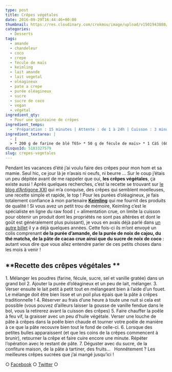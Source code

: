 ```yaml
---
type: post
title: Crêpes végétales
date: 2016-09-29T16:44:46+00:00
thumbnail: https://res.cloudinary.com/crokmou/image/upload/v1501943880/crepe-vegan-vg-crokmou-blog-culinaire-01-1.jpg
categories: 
  - Desserts
tags: 
  - amande
  - chandeleur
  - coco
  - crepe
  - fécule de maïs
  - keimling
  - lait amande
  - lait vegetal
  - oléagineux
  - pate a crepe
  - purée oléagineux
  - sucre
  - sucre de coco
  - vegan
  - végétal
ingredient_qty: 
  - Pour une quinzaine de crêpes
ingredient_temps: 
  - 'Préparation : 15 minutes | Attente : de 1 à 24h | Cuisson : 3 minutes'
ingredient_textarea: |
  - |
  > * 200 g de farine de blé T65> * 50 g de fécule de maïs> * 1 CàS (60 g) bombée de purée d'amande (ou de cajou, de noisette...)> * 2 càc (10 g) de sucre de noix de coco> * 550 ml de lait d'amande> * Une pincée de sel> * Un bâton de vanille
disqusId: 5183327579
slug: crepes-vegetales
---
```


Pendant les vacances d’été j’ai voulu faire des crêpes pour mon hom et sa mamie. Seul hic, ce jour là je n’avais ni oeufs, ni beurre … Sur le coup j’étais un peu dépitée avant de me rappeler que oui, **les crêpes végétales**, ça existe aussi ! Après quelques recherches, c’est la recette se trouvant sur [le blog d’Antigone XXI](https://antigonexxi.com/2015/01/31/crepes-veganes-sans-oeufs-ni-lait-ultra-faciles-avec-ou-sans-gluten/) qui m’a conquise, des crêpes qui semblent moelleuses, une recette simple et rapide, le top ! Pour les purées d’oléagineux, je fais totalement confiance à mon partenaire **[Keimling](http://www.keimling.fr/)** qui me fournit des produits de qualité ! Si vous avez un petit trou de mémoire, Keimling c’est le spécialiste en ligne du raw food ( = alimentation crue, on limite la cuisson pour obtenir un produit dont les propriétés ne sont pas altérées et dont le goût est généralement plus puissant), je vous en avais déjà parlé dans [un autre billet](http://www.crokmou.com/2014/08/keimling-specialiste-du-raw-food-concours) il y a déjà quelques années. Cette fois-ci ils m’ont envoyé un colis comprenant **de la purée d’amande, de la purée de noix de cajou, du thé matcha, de la pâte de cacao crue ainsi que du sucre de noix de coco** : autant vous dire que vous allez entendre parler de ces petits choses dans les mois à venir !  

## **Recette des crêpes végétales **

1\. Mélanger les poudres (farine, fécule, sucre, sel et vanille gratée) dans un grand bol 2\. Ajouter la purée d’oléagineux et un peu de lait, mélanger. 3\. Verser ensuite le lait petit à petit tout en mélangeant bien à l’aide d’un fouet. Le mélange doit être bien lisse et un poil plus épais que la pâte à crêpes traditionnelle ! 4\. Réserver au frais d’une heure à toute une nuit si cela est possible (vous pouvez d’ailleurs laisser la gousse de vanille fendue dans le bol, vous la retirerez avant la cuisson des crêpes) 5\. Faire chauffer la poêle à feu vif, la graisser avec un peu d’huile végétale. Verser une louche de pâte à crêpes dans la poêle bien chaude et tourner votre poêle de manière à ce que la pâte recouvre bien tout le fond de celle-ci. 6\. Lorsque des petites bulles apparaissent (et que les coins de la crêpes commencent à brunir), retourner la crêpe et faire cuire encore une minute. Répéter l’opération avec le restant de pâte. 7\. Déguster avec du sucre, de la confiture maison, de la pâte à tartiner, des fruits…   Honnêtement ? Les meilleures crêpes sucrées que j’ai mangé jusqu’ici !  

○ [Facebook](https://www.facebook.com/crokmou.blog) ○ [Twitter](https://twitter.com/Crokmou) ○